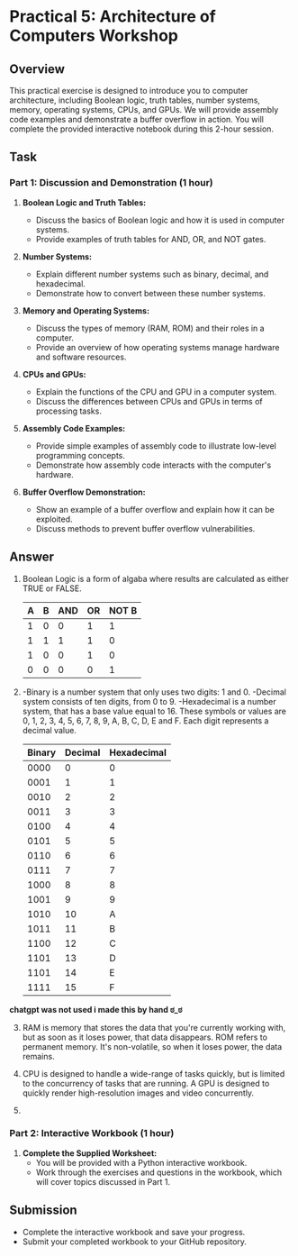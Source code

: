 # Practical 5: Architecture of Computers Workshop

## Overview

This practical exercise is designed to introduce you to computer architecture, including Boolean logic, truth tables, number systems, memory, operating systems, CPUs, and GPUs. We will provide assembly code examples and demonstrate a buffer overflow in action. You will complete the provided interactive notebook during this 2-hour session.

## Task

### Part 1: Discussion and Demonstration (1 hour)

1. **Boolean Logic and Truth Tables:**
   - Discuss the basics of Boolean logic and how it is used in computer systems.
   - Provide examples of truth tables for AND, OR, and NOT gates.
   <!-- - Example:
   | A | B | AND | OR | NOT A |
   |---|---|-----|----|-------|
   | 0 | 0 |  0  | 0  |   1   |
   | 0 | 1 |  0  | 1  |   1   |
   | 1 | 0 |  0  | 1  |   0   |
   | 1 | 1 |  1  | 1  |   0   |
   -->

2. **Number Systems:**
   - Explain different number systems such as binary, decimal, and hexadecimal.
   - Demonstrate how to convert between these number systems.

3. **Memory and Operating Systems:**
   - Discuss the types of memory (RAM, ROM) and their roles in a computer.
   - Provide an overview of how operating systems manage hardware and software resources.

4. **CPUs and GPUs:**
   - Explain the functions of the CPU and GPU in a computer system.
   - Discuss the differences between CPUs and GPUs in terms of processing tasks.

5. **Assembly Code Examples:**
   - Provide simple examples of assembly code to illustrate low-level programming concepts.
   - Demonstrate how assembly code interacts with the computer's hardware.

6. **Buffer Overflow Demonstration:**
   - Show an example of a buffer overflow and explain how it can be exploited.
   - Discuss methods to prevent buffer overflow vulnerabilities.

## **Answer**

1.
   Boolean Logic is a form of algaba where results are calculated as either TRUE or FALSE.

   | A | B | AND | OR | NOT B |
   |---|---|-----|----|-------|
   | 1 | 0 |  0  | 1  |   1   |
   | 1 | 1 |  1  | 1  |   0   |
   | 1 | 0 |  0  | 1  |   0   |
   | 0 | 0 |  0  | 0  |   1   |

2.
   -Binary is a number system that only uses two digits: 1 and 0.
   -Decimal system consists of ten digits, from 0 to 9.
   -Hexadecimal is a number system, that has a base value equal to 16. These symbols or values are 0, 1, 2, 3, 4, 5, 6, 7, 8, 9, A, B, C, D, E and F. Each digit represents a decimal value.

   | Binary | Decimal | Hexadecimal |
   |--------|---------|-------------|
   |  0000  |    0    |      0      |
   |  0001  |    1    |      1      |
   |  0010  |    2    |      2      |
   |  0011  |    3    |      3      |
   |  0100  |    4    |      4      |
   |  0101  |    5    |      5      |
   |  0110  |    6    |      6      |
   |  0111  |    7    |      7      |
   |  1000  |    8    |      8      |
   |  1001  |    9    |      9      |
   |  1010  |    10   |      A      |
   |  1011  |    11   |      B      |
   |  1100  |    12   |      C      |
   |  1101  |    13   |      D      |
   |  1101  |    14   |      E      |
   |  1111  |    15   |      F      |   
   
**chatgpt was not used i made this by hand ಠ_ಠ**

3.
   RAM is memory that stores the data that you're currently working with, but as soon as it loses power, that data disappears.
   ROM refers to permanent memory. It's non-volatile, so when it loses power, the data remains.

4.
   CPU is designed to handle a wide-range of tasks quickly, but is limited to the concurrency of tasks that are running.
   A GPU is designed to quickly render high-resolution images and video concurrently.

5.





### Part 2: Interactive Workbook (1 hour)

1. **Complete the Supplied Worksheet:**
   - You will be provided with a Python interactive workbook.
   - Work through the exercises and questions in the workbook, which will cover topics discussed in Part 1.

## Submission

- Complete the interactive workbook and save your progress.
- Submit your completed workbook to your GitHub repository.
